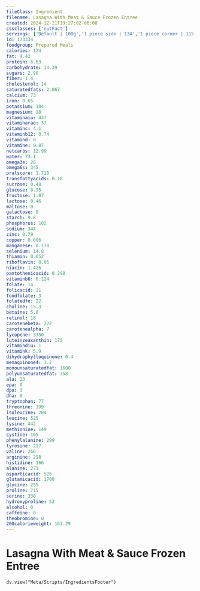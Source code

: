 ```yaml
---
fileClass: Ingredient
filename: Lasagna With Meat & Sauce Frozen Entree
created: 2024-12-21T19:27:02-06:00
cssclasses: ['nutFact']
servings: ['Default | 100g','1 piece side | 134','1 piece corner | 115','1 piece center | 278']
id: 173334
foodgroup: Prepared Meals
calories: 124
fat: 4.42
protein: 6.63
carbohydrate: 14.39
sugars: 2.96
fiber: 1.4
cholesterol: 14
saturatedfats: 2.067
calcium: 73
iron: 0.65
potassium: 184
magnesium: 18
vitaminaiu: 437
vitaminarae: 37
vitaminc: 4.1
vitaminb12: 0.74
vitamind: 0
vitamine: 0.87
netcarbs: 12.99
water: 73.1
omega3s: 26
omega6s: 345
pralscore: 1.718
transfattyacids: 0.18
sucrose: 0.48
glucose: 0.95
fructose: 1.07
lactose: 0.46
maltose: 0
galactose: 0
starch: 9.8
phosphorus: 102
sodium: 347
zinc: 0.79
copper: 0.086
manganese: 0.178
selenium: 14.8
thiamin: 0.052
riboflavin: 0.05
niacin: 1.426
pantothenicacid: 0.298
vitaminb6: 0.124
folate: 14
folicacid: 11
foodfolate: 3
folatedfe: 22
choline: 15.3
betaine: 5.6
retinol: 18
carotenebeta: 222
carotenealpha: 7
lycopene: 3350
luteinzeaxanthin: 175
vitamindiu: 1
vitamink: 5.9
dihydrophylloquinone: 0.4
menaquinone4: 1.2
monounsaturatedfat: 1600
polyunsaturatedfat: 358
ala: 23
epa: 0
dpa: 3
dha: 0
tryptophan: 77
threonine: 199
isoleucine: 204
leucine: 525
lysine: 442
methionine: 149
cystine: 105
phenylalanine: 299
tyrosine: 217
valine: 260
arginine: 298
histidine: 166
alanine: 271
asparticacid: 526
glutamicacid: 1700
glycine: 255
proline: 715
serine: 338
hydroxyproline: 52
alcohol: 0
caffeine: 0
theobromine: 0
200calorieweight: 161.29
---
```


# Lasagna With Meat & Sauce Frozen Entree

```dataviewjs
dv.view("Meta/Scripts/IngredientsFooter")
```